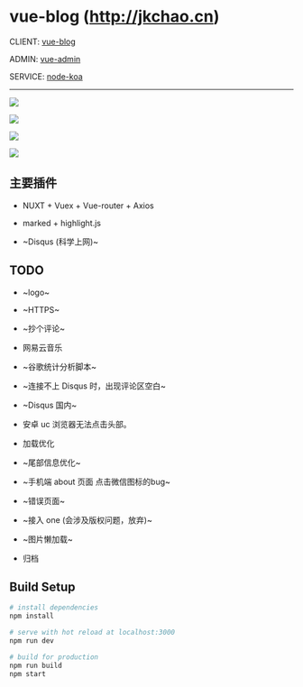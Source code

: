 # vue-blog (http://jkchao.cn)

CLIENT: [vue-blog](https://github.com/jkchao/vue-blog)

ADMIN: [vue-admin](https://github.com/jkchao/vue-admin)

SERVICE: [node-koa](https://github.com/jkchao/node-koa)

---

![](http://ovshyp9zv.bkt.clouddn.com/f3.png)

![](http://ovshyp9zv.bkt.clouddn.com/f1.png)

![](http://ovshyp9zv.bkt.clouddn.com/f4.png)

![](http://ovshyp9zv.bkt.clouddn.com/f2.png)



## 主要插件

 - NUXT + Vuex + Vue-router + Axios

 - marked + highlight.js
 
 - ~Disqus (科学上网)~

 
## TODO

- ~logo~

- ~HTTPS~

- ~抄个评论~

- 网易云音乐

- ~谷歌统计分析脚本~

- ~连接不上 Disqus 时，出现评论区空白~

- ~Disqus 国内~

- 安卓 uc 浏览器无法点击头部。

- 加载优化

- ~尾部信息优化~

- ~手机端 about 页面 点击微信图标的bug~

- ~错误页面~

- ~接入 one (会涉及版权问题，放弃)~

- ~图片懒加载~

- 归档

## Build Setup

``` bash
# install dependencies
npm install

# serve with hot reload at localhost:3000
npm run dev

# build for production
npm run build
npm start

```



